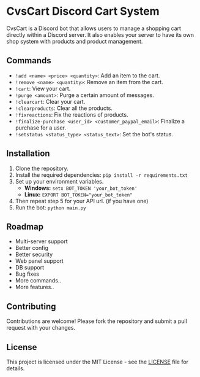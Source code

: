 # CvsCart Discord Cart System

CvsCart is a Discord bot that allows users to manage a shopping cart directly within a Discord server. It also enables your server to have its own shop system with products and product management.

## Commands

- `!add <name> <price> <quantity>`: Add an item to the cart.
- `!remove <name> <quantity>`: Remove an item from the cart.
- `!cart`: View your cart.
- `!purge <amount>`: Purge a certain amount of messages.
- `!clearcart`: Clear your cart.
- `!clearproducts`: Clear all the products.
- `!fixreactions`: Fix the reactions of products.
- `!finalize-purchase <user_id> <customer_paypal_email>`: Finalize a purchase for a user.
- `!setstatus <status_type> <status_text>`: Set the bot's status.

## Installation

1. Clone the repository.
2. Install the required dependencies: `pip install -r requirements.txt`
3. Set up your environment variables.
    * **Windows:** `setx BOT_TOKEN 'your_bot_token'`
    * **Linux:** `EXPORT BOT_TOKEN="your_bot_token"`
4. Then repeat step 5 for your API url. (if you have one)
5. Run the bot: `python main.py`

## Roadmap
* Multi-server support
* Better config
* Better security
* Web panel support
* DB support
* Bug fixes
* More commands..
* More features..

## Contributing

Contributions are welcome! Please fork the repository and submit a pull request with your changes.

## License

This project is licensed under the MIT License - see the [LICENSE](LICENSE) file for details.
